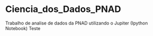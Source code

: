 # Ciencia_dos_Dados_PNAD
Trabalho de analise de dados da PNAD utilizando o Jupiter (Ipython Notebook)
Teste
